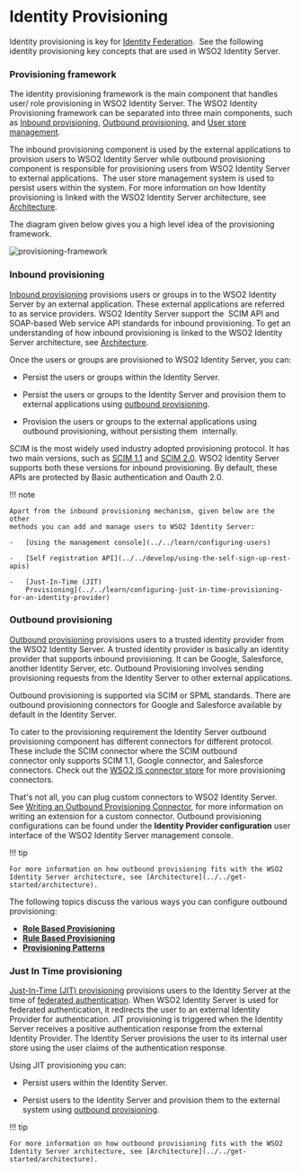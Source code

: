 # Identity Provisioning

Identity provisioning is key for [Identity
Federation](../../learn/identity-federation).  See the following identity
provisioning key concepts that are used in WSO2 Identity Server.

### Provisioning framework

The identity provisioning framework is the main component that handles
user/ role provisioning in WSO2 Identity Server. The WSO2 Identity
Provisioning framework can be separated into three main components, such
as [Inbound provisioning](../../learn/inbound-provisioning), [Outbound
provisioning](../../learn/outbound-provisioning), and [User store
management](../../learn/configuring-user-stores).

The inbound provisioning component is used by the external applications
to provision users to WSO2 Identity Server while outbound provisioning
component is responsible for provisioning users from WSO2 Identity
Server to external applications.  The user store management system is
used to persist users within the system. For more information on how
Identity provisioning is linked with the WSO2 Identity Server
architecture, see [Architecture](../../get-started/architecture).

The diagram given below gives you a high level idea of the provisioning
framework.

![provisioning-framework]( ../assets/img/using-wso2-identity-server/provisioning-framework.jpg) 

### Inbound provisioning

[Inbound provisioning](../../learn/inbound-provisioning) provisions users or
groups in to the WSO2 Identity Server by an external application. These
external applications are referred to as service providers. WSO2
Identity Server support the  SCIM API and SOAP-based Web service API
standards for inbound provisioning. To get an understanding of how
inbound provisioning is linked to the WSO2 Identity Server architecture,
see [Architecture](../../get-started/architecture).

Once the users or groups are provisioned to WSO2 Identity Server, you
can:

-   Persist the users or groups within the Identity Server.

-   Persist the users or groups to the Identity Server and provision
    them to external applications using [outbound
    provisioning](../../learn/outbound-provisioning).

-   Provision the users or groups to the external applications using
    outbound provisioning, without persisting them  internally.

SCIM is the most widely used industry adopted provisioning protocol. It
has two main versions, such as [SCIM 1.1](http://www.simplecloud.info/)
and [SCIM 2.0](http://www.simplecloud.info/). WSO2 Identity Server
supports both these versions for inbound provisioning. By default, these
APIs are protected by Basic authentication and Oauth 2.0.

!!! note
    
    Apart from the inbound provisioning mechanism, given below are the other
    methods you can add and manage users to WSO2 Identity Server:
    
    -   [Using the management console](../../learn/configuring-users)
    
    -   [Self registration API](../../develop/using-the-self-sign-up-rest-apis)
    
    -   [Just-In-Time (JIT)
        Provisioning](../../learn/configuring-just-in-time-provisioning-for-an-identity-provider)
    

### Outbound provisioning

[Outbound provisioning](../../learn/outbound-provisioning) provisions users to a
trusted identity provider from the WSO2 Identity Server. A trusted
identity provider is basically an identity provider that supports
inbound provisioning. It can be Google, Salesforce, another Identity
Server, etc. Outbound Provisioning involves sending provisioning
requests from the Identity Server to other external applications.

Outbound provisioning is supported via SCIM or SPML standards. There are
outbound provisioning connectors for Google and Salesforce available by
default in the Identity Server.

To cater to the provisioning requirement the Identity Server outbound
provisioning component has different connectors for different protocol.
These include the SCIM connector where the SCIM outbound
connector only supports SCIM 1.1, Google connector, and Salesforce
connectors. Check out the [WSO2 IS connector
store](https://store.wso2.com/store/assets/isconnector/list) for more
provisioning connectors.

That's not all, you can plug custom connectors to WSO2 Identity Server.
See [Writing an Outbound Provisioning
Connector](../../develop/writing-an-outbound-provisioning-connector), for more
information on writing an extension for a custom connector. Outbound
provisioning configurations can be found under the **Identity Provider
configuration** user interface of the WSO2 Identity Server management
console.

!!! tip
    
    For more information on how outbound provisioning fits with the WSO2
    Identity Server architecture, see [Architecture](../../get-started/architecture).
    

The following topics discuss the various ways you can configure outbound
provisioning:

-   **[Role Based Provisioning](../../learn/role-based-provisioning)**
-   **[Rule Based Provisioning](../../learn/rule-based-provisioning)**
-   **[Provisioning Patterns](../../learn/provisioning-patterns)**

### Just In Time provisioning

[Just-In-Time (JIT)
provisioning](../../learn/configuring-just-in-time-provisioning-for-an-identity-provider)
provisions users to the Identity Server at the time of [federated
authentication](../../learn/identity-federation). When WSO2 Identity Server is
used for federated authentication, it redirects the user to an external
Identity Provider for authentication. JIT provisioning is triggered when
the Identity Server receives a positive authentication response from the
external Identity Provider. The Identity Server provisions the user to
its internal user store using the user claims of the authentication
response.

Using JIT provisioning you can:

-   Persist users within the Identity Server.

-   Persist users to the Identity Server and provision them to the
    external system using [outbound
    provisioning](#outbound-provisioning).

!!! tip
    
    For more information on how outbound provisioning fits with the WSO2
    Identity Server architecture, see [Architecture](../../get-started/architecture).
    
